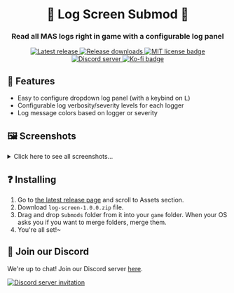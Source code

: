 <p align="center">
	<!-- <img src="doc/Banner.png" width="360" height="200"> -->
	<h1 align="center">📜 Log Screen Submod 📜</h1>
	<h3 align="center">Read all MAS logs right in game with a configurable log panel</h3>
</p>

<p align="center">
	<a href="https://github.com/Friends-of-Monika/mas-logscreen/releases/latest">
		<img alt="Latest release" src="https://img.shields.io/github/v/release/Friends-of-Monika/mas-logscreen">
	</a>
	<a href="https://github.com/Friends-of-Monika/mas-logscreen/releases">
		<img alt="Release downloads" src="https://img.shields.io/github/downloads/Friends-of-Monika/mas-logscreen/total">
	</a>
	<a href="https://github.com/Friends-of-Monika/mas-logscreen/blob/master/LICENSE.txt">
		<img alt="MIT license badge" src="https://img.shields.io/github/license/Friends-of-Monika/mas-logscreen">
	</a>
	<a href="https://mon.icu/discord">
		<img alt="Discord server" src="https://discordapp.com/api/guilds/1029849988953546802/widget.png?style=shield">
	</a>
	<a href="https://ko-fi.com/Y8Y15BC52">
		<img alt="Ko-fi badge" src="https://ko-fi.com/img/githubbutton_sm.svg" height="20">
	</a>
</p>

## 🌟 Features

* Easy to configure dropdown log panel (with a keybind on <kbd>L</kbd>)
* Configurable log verbosity/severity levels for each logger
* Log message colors based on logger or severity

## 🖼️ Screenshots

<details>
	<summary>Click here to see all screenshots...</summary>
	<table>
		<tr>
			<td><img src="doc/screenshots/Screenshot1.png" alt="Log panel preview"></td>
			<td><img src="doc/screenshots/Screenshot2.png" alt="Settings"></td>
		</tr>
	</table>
</details>

<!-- Generic installation guide that works for .zip packages built by scripts of this template. -->
## ❓ Installing

1. Go to [the latest release page](https://github.com/Friends-of-Monika/mas-logscreen)
   and scroll to Assets section.
2. Download `log-screen-1.0.0.zip` file.
3. Drag and drop `Submods` folder from it into your `game` folder. When your OS
   asks you if you want to merge folders, merge them.
4. You're all set!~

## 💬 Join our Discord

We're up to chat! Join our Discord server [here](https://mon.icu/discord).

[![Discord server invitation](https://discordapp.com/api/guilds/1029849988953546802/widget.png?style=banner3)](ttps://mon.icu/discord)
